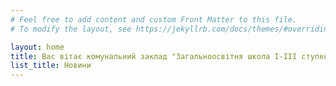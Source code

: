 ```yaml
---
# Feel free to add content and custom Front Matter to this file.
# To modify the layout, see https://jekyllrb.com/docs/themes/#overriding-theme-defaults

layout: home
title: Вас вітає комунальний заклад "Загальноосвітня школа І-ІІІ ступенів №22 Вінницької міської ради"
list_title: Новини
---
```


